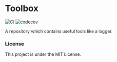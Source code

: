 # Toolbox

[![CI](https://github.com/aurelPierre/Toolbox/actions/workflows/ci.yml/badge.svg)](https://github.com/aurelPierre/Toolbox/actions/workflows/ci.yml)
[![codecov](https://codecov.io/gh/aurelPierre/Toolbox/branch/main/graph/badge.svg?token=Q5FUMP8YMP)](https://codecov.io/gh/aurelPierre/Toolbox)

A repository which contains useful tools like a logger.

### License

This project is under the MIT License.
